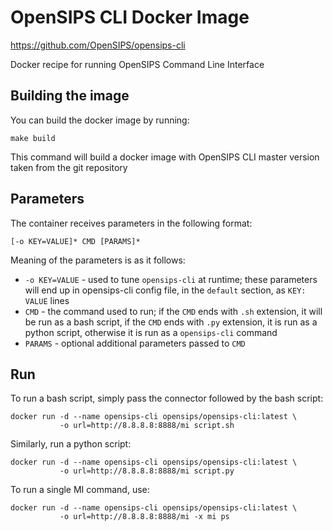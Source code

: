 # OpenSIPS CLI Docker Image
https://github.com/OpenSIPS/opensips-cli

Docker recipe for running OpenSIPS Command Line Interface

## Building the image
You can build the docker image by running:
```
make build
```

This command will build a docker image with OpenSIPS CLI master version taken from
the git repository

## Parameters

The container receives parameters in the following format:
```
[-o KEY=VALUE]* CMD [PARAMS]*
```

Meaning of the parameters is as it follows:

* `-o KEY=VALUE` - used to tune `opensips-cli` at runtime; these parameters
will end up in opensips-cli config file, in the `default` section, as
`KEY: VALUE` lines
* `CMD` - the command used to run; if the `CMD` ends with `.sh` extension, it
will be run as a bash script, if the `CMD` ends with `.py` extension, it is
run as a python script, otherwise it is run as a `opensips-cli` command
* `PARAMS` - optional additional parameters passed to `CMD`

## Run

To run a bash script, simply pass the connector followed by the bash script:
```
docker run -d --name opensips-cli opensips/opensips-cli:latest \
		   -o url=http://8.8.8.8:8888/mi script.sh
```

Similarly, run a python script:
```
docker run -d --name opensips-cli opensips/opensips-cli:latest \
		   -o url=http://8.8.8.8:8888/mi script.py
```

To run a single MI command, use:
```
docker run -d --name opensips-cli opensips/opensips-cli:latest \
		   -o url=http://8.8.8.8:8888/mi -x mi ps
```
